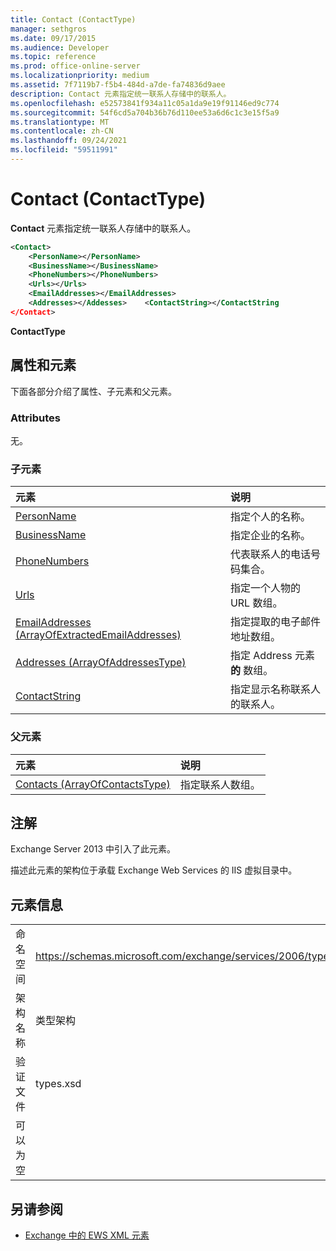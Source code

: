 ```yaml
---
title: Contact (ContactType)
manager: sethgros
ms.date: 09/17/2015
ms.audience: Developer
ms.topic: reference
ms.prod: office-online-server
ms.localizationpriority: medium
ms.assetid: 7f7119b7-f5b4-484d-a7de-fa74836d9aee
description: Contact 元素指定统一联系人存储中的联系人。
ms.openlocfilehash: e52573841f934a11c05a1da9e19f91146ed9c774
ms.sourcegitcommit: 54f6cd5a704b36b76d110ee53a6d6c1c3e15f5a9
ms.translationtype: MT
ms.contentlocale: zh-CN
ms.lasthandoff: 09/24/2021
ms.locfileid: "59511991"
---
```

# <a name="contact-contacttype"></a>Contact (ContactType)

**Contact** 元素指定统一联系人存储中的联系人。 
  
```XML
<Contact>
    <PersonName></PersonName>
    <BusinessName></BusinessName>
    <PhoneNumbers></PhoneNumbers>
    <Urls></Urls>
    <EmailAddresses></EmailAddresses>
    <Addresses></Addesses>    <ContactString></ContactString
</Contact>
```

 **ContactType**
## <a name="attributes-and-elements"></a>属性和元素

下面各部分介绍了属性、子元素和父元素。
  
### <a name="attributes"></a>Attributes

无。
  
### <a name="child-elements"></a>子元素

|**元素**|**说明**|
|:-----|:-----|
|[PersonName](personname.md) <br/> |指定个人的名称。  <br/> |
|[BusinessName](businessname.md) <br/> |指定企业的名称。  <br/> |
|[PhoneNumbers](phonenumbers.md) <br/> |代表联系人的电话号码集合。  <br/> |
|[Urls](urls.md) <br/> |指定一个人物的 URL 数组。  <br/> |
|[EmailAddresses (ArrayOfExtractedEmailAddresses)](emailaddresses-arrayofextractedemailaddresses.md) <br/> |指定提取的电子邮件地址数组。  <br/> |
|[Addresses (ArrayOfAddressesType)](addresses-arrayofaddressestype.md) <br/> |指定 Address 元素 **的** 数组。  <br/> |
|[ContactString](contactstring.md) <br/> |指定显示名称联系人的联系人。  <br/> |
   
### <a name="parent-elements"></a>父元素

|**元素**|**说明**|
|:-----|:-----|
|[Contacts (ArrayOfContactsType)](contacts-arrayofcontactstype.md) <br/> |指定联系人数组。  <br/> |
   
## <a name="remarks"></a>注解

Exchange Server 2013 中引入了此元素。
  
描述此元素的架构位于承载 Exchange Web Services 的 IIS 虚拟目录中。
  
## <a name="element-information"></a>元素信息

|||
|:-----|:-----|
|命名空间  <br/> |https://schemas.microsoft.com/exchange/services/2006/types  <br/> |
|架构名称  <br/> |类型架构  <br/> |
|验证文件  <br/> |types.xsd  <br/> |
|可以为空  <br/> ||
   
## <a name="see-also"></a>另请参阅



- [Exchange 中的 EWS XML 元素](ews-xml-elements-in-exchange.md)

